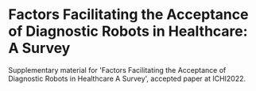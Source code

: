 # Factors Facilitating the Acceptance of Diagnostic Robots in Healthcare: A Survey
Supplementary material for 'Factors Facilitating the Acceptance of Diagnostic Robots in Healthcare A Survey', accepted paper at ICHI2022.
